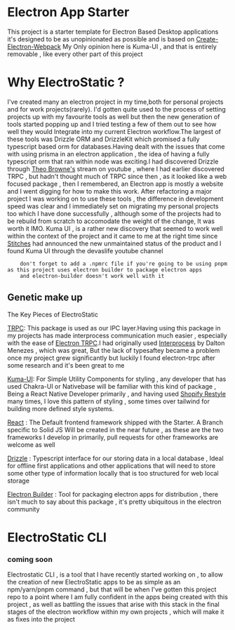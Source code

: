 # Electron App Starter

This project is a starter template for Electron Based Desktop applications
it's designed to be as unopinionated as possible and is based on [Create-Electron-Webpack](https://github.com/sprout2000/create-electron-webpack)
My Only opinion here is Kuma-UI , and that is entirely removable , like every other part of this project

# Why ElectroStatic ?

I've created many an electron project in my time,both for personal projects and for work projects(rarely).
I'd gotten quite used to the process of setting projects up with my favourite tools as well but then the new generation of tools started popping up and I tried testing a few of them out to see how well they would Integrate into my current Electron workflow.The largest of these tools was Drizzle ORM and DrizzleKit which promised a fully typescript based orm for databases.Having dealt with the issues that come with using prisma in an electron application , the idea of having a fully typescript orm that ran within node was exciting.I had discovered Drizzle through [Theo Browne's](https://t3.gg) stream on youtube , where I had earlier discovered TRPC , but hadn't thought much of TRPC since then , as it looked like a web focused package , then I remembered, an Electron app is mostly a website and I went digging for how to make this work.
After refactoring a major project I was working on to use these tools , the difference in development speed was clear and I immediately set on migrating my personal projects too which I have done successfully , although some of the projects had to be rebuild from scratch to accomodate the weight of the change, It was worth it IMO.
Kuma UI , is a rather new discovery that seemed to work well within the context of the project and it came to me at the right time since [Stitches](https://stitches.dev) had announced the new unmaintained status of the product and I found Kuma UI through the devaslife youtube channel

```
    don't forget to add a .npmrc file if you're going to be using pnpm as this project uses electron builder to package electron apps
    and electron-builder doesn't work well with it
```

## Genetic make up

The Key Pieces of ElectroStatic

[TRPC](https://trpc.io): This package is used as our IPC layer.Having using this package in my projects has made interprocess communication much easier , especially with the ease of [Electron TRPC](https://www.electron-trpc.dev/).I had originally used [Interprocess](https://github.com/daltonmenezes/interprocess) by Dalton Menezes , which was great, But the lack of typesaftey became a problem once my project grew significantly but luckily I found electron-trpc after some research and it's been great to me

[Kuma-UI](https://www.kuma-ui.com/): For Simple Utility Components for styling , any developer that has used Chakra-UI or Nativebase will be familiar with this kind of package , Being a React Native Developer primarily , and having used [Shopify Restyle](https://github.com/Shopify/restyle) many times, I love this pattern of styling , some times over tailwind for building more defined style systems.

[React](https://react.dev) : The Default frontend framework shipped with the Starter. A Branch specific to Solid JS Will be created in the near future , as these are the two frameworks I develop in primarily, pull requests for other frameworks are welcome as well

[Drizzle](https://orm.drizzle.team) : Typescript interface for our storing data in a local database , Ideal for offline first applications and other applications that will need to store some other type of information locally that is too structured for web local storage

[Electron Builder](https://electron.build.) : Tool for packaging electron apps for distribution , there isn't much to say about this package , it's pretty ubiquitous in the electron community

# ElectroStatic CLI

### coming soon

Electrostatic CLI , is a tool that I have recently started working on , to allow the creation of new ElectroStatic apps to be as simple as an npm/yarn/pnpm command , but that will be when I've gotten this project repo to a point where I am fully confident in the apps being created with this project , as well as battling the issues that arise with this stack in the final stages of the electron workflow within my own projects , which will make it as fixes into the project
